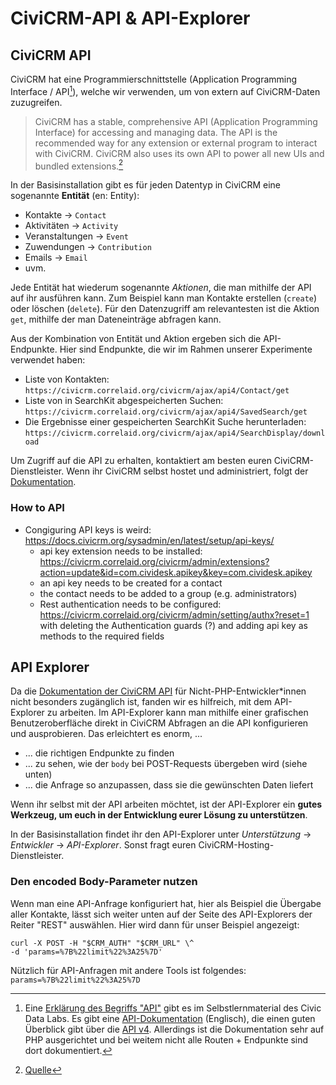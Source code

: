 # CiviCRM-API & API-Explorer

## CiviCRM API

<!-- tags: civicrm; komponenten-verbinden; daten-auswerten -->

CiviCRM hat eine Programmierschnittstelle (Application Programming Interface / API[^note2]), welche wir verwenden, um von extern auf CiviCRM-Daten zuzugreifen.

> CiviCRM has a stable, comprehensive API (Application Programming Interface) for accessing and managing data. The API is the recommended way for any extension or external program to interact with CiviCRM. CiviCRM also uses its own API to power all new UIs and bundled extensions.[^note]
[^note]: [Quelle](https://docs.civicrm.org/dev/en/latest/api/)


In der Basisinstallation gibt es für jeden Datentyp in CiviCRM eine sogenannte **Entität** (en: Entity):

- Kontakte -> `Contact`
- Aktivitäten -> `Activity` 
- Veranstaltungen -> `Event`
- Zuwendungen -> `Contribution`
- Emails -> `Email`
- uvm. 

Jede Entität hat wiederum sogenannte *Aktionen*, die man mithilfe der API auf ihr ausführen kann. Zum Beispiel kann man Kontakte erstellen (`create`) oder löschen (`delete`). Für den Datenzugriff am relevantesten ist die Aktion `get`, mithilfe der man Dateneinträge abfragen kann.

Aus der Kombination von Entität und Aktion ergeben sich die API-Endpunkte. Hier sind Endpunkte, die wir im Rahmen unserer Experimente verwendet haben:

- Liste von Kontakten: `https://civicrm.correlaid.org/civicrm/ajax/api4/Contact/get` 
- Liste von in SearchKit abgespeicherten Suchen: `https://civicrm.correlaid.org/civicrm/ajax/api4/SavedSearch/get`
- Die Ergebnisse einer gespeicherten SearchKit Suche herunterladen: `https://civicrm.correlaid.org/civicrm/ajax/api4/SearchDisplay/download`

[^note2]: Eine [Erklärung des Begriffs "API"](https://civic-data.de/selbstlernmaterial/#api) gibt es im Selbstlernmaterial des Civic Data Labs.
Es gibt eine [API-Dokumentation](https://docs.civicrm.org/dev/en/latest/api/) (Englisch), die einen guten Überblick gibt über die [API v4](https://docs.civicrm.org/dev/en/latest/api/v4/usage/#api-output). Allerdings ist die Dokumentation sehr auf PHP ausgerichtet und bei weitem nicht alle Routen + Endpunkte sind dort dokumentiert. 


Um Zugriff auf die API zu erhalten, kontaktiert am besten euren CiviCRM-Dienstleister. Wenn ihr CiviCRM selbst hostet und administriert, folgt der [Dokumentation](https://docs.civicrm.org/sysadmin/en/latest/setup/api-keys/).


### How to API
- Congiguring API keys is weird: https://docs.civicrm.org/sysadmin/en/latest/setup/api-keys/
    - api key extension needs to be installed: https://civicrm.correlaid.org/civicrm/admin/extensions?action=update&id=com.cividesk.apikey&key=com.cividesk.apikey
    - an api key needs to be created for a contact
    - the contact needs to be added to a group (e.g. administrators)
    - Rest authentication needs to be configured: https://civicrm.correlaid.org/civicrm/admin/setting/authx?reset=1 with deleting the Authentication guards (?) and adding api key as methods to the required fields




## API Explorer

<!-- tags: civicrm; daten-organisieren; daten-auswerten -->

Da die [Dokumentation der CiviCRM API](https://docs.civicrm.org/dev/en/latest/api/) für Nicht-PHP-Entwickler\*innen nicht besonders zugänglich ist, fanden wir es hilfreich, mit dem API-Explorer zu arbeiten. Im API-Explorer kann man mithilfe einer grafischen Benutzeroberfläche direkt in CiviCRM Abfragen an die API konfigurieren und ausprobieren. Das erleichtert es enorm, ...

- ... die richtigen Endpunkte zu finden 
- ... zu sehen, wie der `body` bei POST-Requests übergeben wird (siehe unten)
- ... die Anfrage so anzupassen, dass sie die gewünschten Daten liefert

Wenn ihr selbst mit der API arbeiten möchtet, ist der API-Explorer ein **gutes Werkzeug, um euch in der Entwicklung eurer Lösung zu unterstützen**. 

In der Basisinstallation findet ihr den API-Explorer unter *Unterstützung* -> *Entwickler* -> *API-Explorer*. Sonst fragt euren CiviCRM-Hosting-Dienstleister.

### Den encoded Body-Parameter nutzen

Wenn man eine API-Anfrage konfiguriert hat, hier als Beispiel die Übergabe aller Kontakte, lässt sich weiter unten auf der Seite des API-Explorers der Reiter "REST" auswählen. Hier wird dann für unser Beispiel angezeigt:

```
curl -X POST -H "$CRM_AUTH" "$CRM_URL" \^
-d 'params=%7B%22limit%22%3A25%7D'
```

Nützlich für API-Anfragen mit andere Tools ist folgendes: `params=%7B%22limit%22%3A25%7D`

